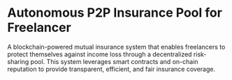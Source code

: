 # Autonomous P2P Insurance Pool for Freelancer
 A blockchain-powered mutual insurance system that enables freelancers to protect themselves against income loss through a decentralized risk-sharing pool. This system leverages smart contracts and on-chain reputation to provide transparent, efficient, and fair insurance coverage.
